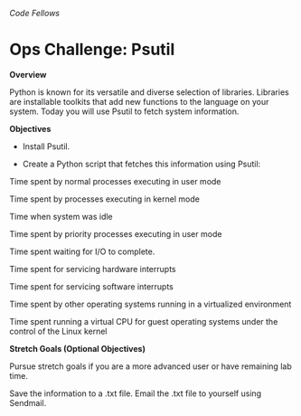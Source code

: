 *Code Fellows*

# Ops Challenge: Psutil

**Overview** 

Python is known for its versatile and diverse selection of libraries. Libraries are installable toolkits that add new functions to the language on your system. Today you will use Psutil to fetch system information.

**Objectives**

- Install Psutil.

- Create a Python script that fetches this information using Psutil:

Time spent by normal processes executing in user mode

Time spent by processes executing in kernel mode

Time when system was idle

Time spent by priority processes executing in user mode

Time spent waiting for I/O to complete.

Time spent for servicing hardware interrupts

Time spent for servicing software interrupts

Time spent by other operating systems running in a virtualized environment

Time spent running a virtual CPU for guest operating systems under the control of the Linux kernel

**Stretch Goals (Optional Objectives)**

Pursue stretch goals if you are a more advanced user or have remaining lab time.

Save the information to a .txt file.
Email the .txt file to yourself using Sendmail.